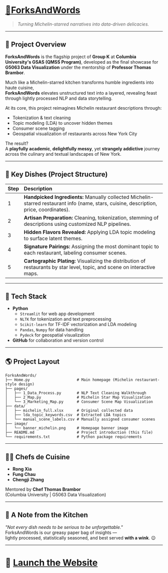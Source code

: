 # [🍴ForksAndWords](https://forksandwords-4trbwiyybkvjuhdskenlzs.streamlit.app/) 
> *Turning Michelin-starred narratives into data-driven delicacies.*

---

## 📍 Project Overview

**ForksAndWords** is the flagship project of **Group K** at **Columbia University's GSAS (QMSS Program)**, developed as the final showcase for **G5063 Data Visualization** under the mentorship of **Professor Thomas Brambor**.

Much like a Michelin-starred kitchen transforms humble ingredients into haute cuisine,  
**ForksAndWords** elevates unstructured text into a layered, revealing feast through lightly processed NLP and data storytelling.

At its core, this project reimagines Michelin restaurant descriptions through:
- Tokenization & text cleaning
- Topic modeling (LDA) to uncover hidden themes
- Consumer scene tagging
- Geospatial visualization of restaurants across New York City

The result?  
A **playfully academic**, **delightfully messy**, yet **strangely addictive** journey across the culinary and textual landscapes of New York.

---

## 🥂 Key Dishes (Project Structure)

| Step | Description |
|:----|:------------|
| 1 | **Handpicked Ingredients:** Manually collected Michelin-starred restaurant info (name, stars, cuisine, description, price, coordinates). |
| 2 | **Artisan Preparation:** Cleaning, tokenization, stemming of descriptions using customized NLP pipelines. |
| 3 | **Hidden Flavors Revealed:** Applying LDA topic modeling to surface latent themes. |
| 4 | **Signature Pairings:** Assigning the most dominant topic to each restaurant, labeling consumer scenes. |
| 5 | **Cartographic Plating:** Visualizing the distribution of restaurants by star level, topic, and scene on interactive maps. |

---

## 🧰 Tech Stack

- **Python**
  - `Streamlit` for web app development
  - `NLTK` for tokenization and text preprocessing
  - `Scikit-learn` for TF-IDF vectorization and LDA modeling
  - `Pandas`, `Numpy` for data handling
  - `Pydeck` for geospatial visualization
- **GitHub** for collaboration and version control

---

## 🌎 Project Layout
```
ForksAndWords/
├── Home.py                     # Main homepage (Michelin restaurant-style design)
├── pages/
│   ├── 1_Data_Process.py       # NLP Text Cleaning Walkthrough
│   ├── 2_Map.py                # Michelin Star Map Visualization
│   └── 3_Marketing_Map.py      # Consumer Scene Map Visualization
├── data/
│   ├── michelin_full.xlsx      # Original collected data
│   ├── lda_topic_keywords.csv  # Extracted LDA topics
│   └── manual_scene_labels.csv # Manually assigned consumer scenes
├── image/
│   └── banner_michelin.png     # Homepage banner image
├── README.md                   # Project introduction (this file)
└── requirements.txt            # Python package requirements
```
---

## 👨‍🍳 Chefs de Cuisine

- **Rong Xia**
- **Fung Chau**
- **Chengji Zhang**

Mentored by **Chef Thomas Brambor**  
(Columbia University | G5063 Data Visualization)

---

## 📝 A Note from the Kitchen

*"Not every dish needs to be serious to be unforgettable."*  
ForksAndWords is our greasy paper bag of insights —  
lightly processed, statistically seasoned, and best served **with a wink**. 😉

---

# 📎 [Launch the Website](https://forksandwords-4trbwiyybkvjuhdskenlzs.streamlit.app/)
